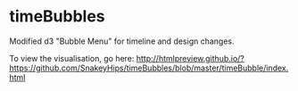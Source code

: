 # timeBubbles

Modified d3 "Bubble Menu" for timeline and design changes. 

To view the visualisation, go here: http://htmlpreview.github.io/?https://github.com/SnakeyHips/timeBubbles/blob/master/timeBubble/index.html
